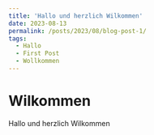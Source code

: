 ```yaml
---
title: 'Hallo und herzlich Wilkommen'
date: 2023-08-13
permalink: /posts/2023/08/blog-post-1/
tags:
  - Hallo
  - First Post
  - Wollkommen
---
```


# Wilkommen 

Hallo und herzlich Wilkommen
